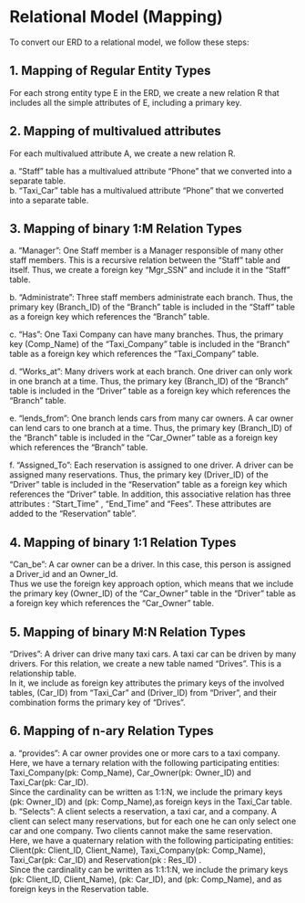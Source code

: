 # Relational Model (Mapping)
To convert our ERD to a relational model, we follow these steps:

## 1.	Mapping of Regular Entity Types
For each strong entity type E in the ERD, we create a new relation R that includes all the simple attributes of E, including a primary key.


## 2.	Mapping of multivalued attributes
For each multivalued attribute A, we create a new relation R.

  a.	“Staff” table has a multivalued attribute “Phone” that we converted into a separate table.<br>
  b.	“Taxi_Car” table has a multivalued attribute “Phone” that we converted into a separate table.

## 3.	Mapping of binary 1:M Relation Types
a.	“Manager”:
One Staff member is a Manager responsible of many other staff members.
This is a recursive relation between the “Staff” table and itself.
Thus, we create a foreign key “Mgr_SSN” and include it in the “Staff” table.<br>

b.	“Administrate”:
Three staff members administrate each branch.
Thus, the primary key (Branch_ID) of the “Branch” table is included in the “Staff” table as a foreign key which references the “Branch” table.<br>

c.	“Has”:
One Taxi Company can have many branches.
Thus, the primary key (Comp_Name) of the “Taxi_Company” table is included in the “Branch” table as a foreign key which references the “Taxi_Company” table.<br>

d.	“Works_at”:
Many drivers work at each branch. One driver can only work in one branch at a time.
Thus, the primary key (Branch_ID) of the “Branch” table is included in the “Driver” table as a foreign key which references the “Branch” table.<br>

e.	“lends_from”:
One branch lends cars from many car owners. A car owner can lend cars to one branch at a time.
Thus, the primary key (Branch_ID) of the “Branch” table is included in the “Car_Owner” table as a foreign key which references the “Branch” table.<br>


f.	“Assigned_To”:
Each reservation is assigned to one driver. A driver can be assigned many reservations.
Thus, the primary key (Driver_ID) of the “Driver” table is included in the “Reservation” table as a foreign key which references the “Driver” table.
In addition, this associative relation has three attributes : “Start_Time” , “End_Time” and “Fees”. These attributes are added to the “Reservation” table”. <br>


## 4.	Mapping of binary 1:1 Relation Types
“Can_be”:
A car owner can be a driver. In this case, this person is assigned a Driver_id and an Owner_Id. <br>
Thus we use the foreign key approach option, which means that we include the  primary key (Owner_ID) of the “Car_Owner” table in the “Driver” table as a foreign key which references the “Car_Owner” table.<br>

## 5.	Mapping of binary M:N Relation Types
“Drives”:
A driver can drive many taxi cars. A taxi car can be driven by many drivers.
For this relation, we create a new table named “Drives”. This is a relationship table. <br>
In it, we include as foreign key attributes the primary keys of the involved tables, (Car_ID)  from “Taxi_Car” and (Driver_ID) from “Driver”, and their combination forms the primary key of “Drives”.<br>

## 6.	Mapping of n-ary Relation Types
  a.	“provides”:
    A car owner provides one or more cars to a taxi company. <br>
    Here, we have a ternary relation with the following participating entities: Taxi_Company(pk: Comp_Name), Car_Owner(pk: Owner_ID) and Taxi_Car(pk: Car_ID).<br> 
    Since the cardinality can be written as 1:1:N, we include the primary keys (pk: Owner_ID) and (pk: Comp_Name),as foreign keys in the Taxi_Car table.<br>
  b.	“Selects”:
    A client selects a reservation, a taxi car, and a company. A client can select many reservations, but for each one he can only select one car and one company. Two clients cannot make the same reservation.<br>
    Here, we have a quaternary relation with the following participating entities: Client(pk: Client_ID, Client_Name), Taxi_Company(pk: Comp_Name), Taxi_Car(pk: Car_ID) and Reservation(pk : Res_ID) .<br>
    Since the cardinality can be written as 1:1:1:N, we include the primary keys (pk: Client_ID, Client_Name), (pk: Car_ID), and (pk: Comp_Name), and as foreign keys in the Reservation table.<br>

